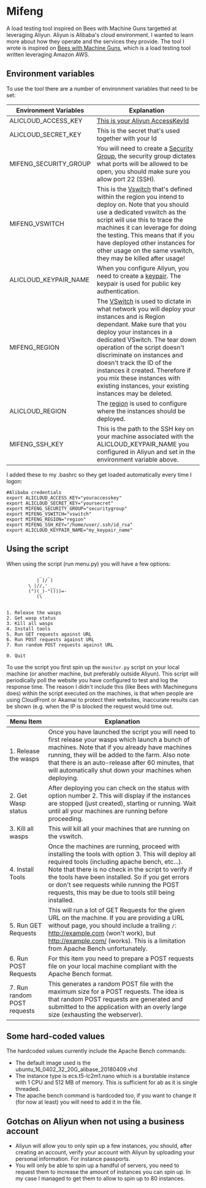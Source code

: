 # Mifeng
A load testing tool inspired on Bees with Machine Guns targetted at leveraging Aliyun. Aliyun is Alibaba's cloud environment. I wanted to learn more about how they operate and the services they provide. The tool I wrote is inspired on [Bees with Machine Guns](https://github.com/newsapps/beeswithmachineguns), which is a load testing tool written leveraging Amazon AWS.


## Environment variables
To use the tool there are a number of environment variables that need to be set:


| Environment Variables| Explanation           |
| ------------- |-------------|
| ALICLOUD_ACCESS_KEY   | [This is your Aliyun AccessKeyId](https://www.alibabacloud.com/help/doc-detail/29009.htm)  |
| ALICLOUD_SECRET_KEY  | This is the secret that's used together with your Id    |
| MIFENG_SECURITY_GROUP | You will need to create a [Security Group](https://www.alibabacloud.com/help/doc-detail/25468.htm), the security group dictates what ports will be allowed to be open, you should make sure you allow port 22 (SSH).     |
|MIFENG_VSWITCH| This is the [Vswitch](https://www.alibabacloud.com/help/doc-detail/65387.htm) that's defined within the region you intend to deploy on. Note that you should use a dedicated vswitch as the script will use this to trace the machines it can leverage for doing the testing. This means that if you have deployed other instances for other usage on the same vswitch, they may be killed after usage!|
| ALICLOUD_KEYPAIR_NAME | When you configure Aliyun, you need to create a [keypair](https://partners-intl.aliyun.com/help/doc-detail/51793.htm). The keypair is used for public key authentication.  |
| MIFENG_REGION | The [VSwitch](https://www.alibabacloud.com/help/doc-detail/65387.htm) is used to dictate in what network you will deploy your instances and is Region dependant. Make sure that you deploy your instances in a dedicated VSwitch. The tear down operation of the script doesn't discriminate on instances and doesn't track the ID of the instances it created. Therefore if you mix these instances with existing instances, your existing instances may be deleted.     |
| ALICLOUD_REGION| The [region](https://www.alibabacloud.com/help/doc-detail/40654.htm) is used to configure where the instances should be deployed. |
| MIFENG_SSH_KEY | This is the path to the SSH key on your machine associated with the ALICLOUD_KEYPAIR_NAME you configured in Aliyun and set in the environment variable above.      |

I added these to my .bashrc so they get loaded automatically every time I logon:

```
#Alibaba credentials
export ALICLOUD_ACCESS_KEY="youraccesskey"
export ALICLOUD_SECRET_KEY="yoursecret"
export MIFENG_SECURITY_GROUP="securitygroup"
export MIFENG_VSWITCH="vswitch"
export MIFENG_REGION="region"
export MIFENG_SSH_KEY="/home/user/.ssh/id_rsa" 
export ALICLOUD_KEYPAIR_NAME="my_keypair_name"
```


## Using the script
When using the script (run menu.py) you will have a few options:


```
            _  _
           | )/ )
        \ |//,' __
        (")(_)-"()))=-
           (\


1. Release the wasps
2. Get wasp status
3. Kill all wasps
4. Install tools
5. Run GET requests against URL 
6. Run POST requests against URL 
7. Run random POST requests against URL 

0. Quit
```

To use the script you first spin up the `monitor.py` script on your local machine (or another machine, but preferably outside Aliyun). This script will periodically poll the website you have configured to test and log the response time. The reason I didn't include this (like Bees with Machineguns does) within the script executed on the machines, is that when people are using CloudFront or Akamai to protect their websites, inaccurate results can be shown (e.g. when the IP is blocked the request would time out. 

| Menu Item| Explanation           |
| ------------- |-------------|
|1. Release the wasps | Once you have launched the script you will need to first release your wasps which launch a bunch of machines. Note that if you already have machines running, they will be added to the farm. Also note that there is an auto-release after 60 minutes, that will automatically shut down your machines when deploying. |
|2. Get Wasp status|After deploying you can check on the status with option number 2. This will display if the instances are stopped (just created), starting or running. Wait until all your machines are running before proceeding. |
|3. Kill all wasps| This will kill all your machines that are running on the vswitch.|
|4. Install Tools|Once the machines are running, proceed with installing the tools with option 3. This will deploy all required tools (including apache bench, etc...). Note that there is no check in the script to verify if the tools have been installed. So if you get errors or don't see requests while running the POST requests, this may be due to tools still being installed.|
|5. Run GET Requests| This will run a lot of GET Requests for the given URL on the machine. If you are providing a URL without page, you should include a trailing `/`: http://example.com (won't work), but http://example.com/ (works). This is a limitation from Apache Bench unfortunately. |
|6. Run POST Requests| For this item you need to prepare a POST requests file on your local machine compliant with the Apache Bench format.|
|7. Run random POST requests| This generates a random POST file with the maximum size for a POST requests. The idea is that random POST requests are generated and submitted to the application with an overly large size (exhausting the webserver).|


## Some hard-coded values
The hardcoded values currently include the Apache Bench commands:
- The default image used is the ubuntu_16_0402_32_20G_alibase_20180409.vhd
- The instance type is ecs.t5-lc2m1.nano which is a burstable instance with 1 CPU and 512 MB of memory. This is sufficient for ab as it is single threaded.
- The apache bench command is hardcoded too, if you want to change it (for now at least) you will need to add it in the file.


## Gotchas on Aliyun when not using a business account
- Aliyun will allow you to only spin up a few instances, you should, after creating an account, verify your account with Aliyun by uploading your personal information. For instance passports.
- You will only be able to spin up a handful of servers, you need to request them to increase the amount of instances you can spin up. In my case I managed to get them to allow to spin up to 80 instances.
